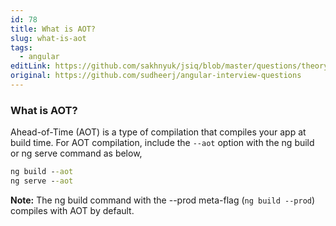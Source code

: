 ```yaml
---
id: 78
title: What is AOT?
slug: what-is-aot
tags:
  - angular
editLink: https://github.com/sakhnyuk/jsiq/blob/master/questions/theory/angular/78.md
original: https://github.com/sudheerj/angular-interview-questions
---
```


### What is AOT?

Ahead-of-Time (AOT) is a type of compilation that compiles your app at build time. For AOT compilation, include the `--aot` option with the ng build or ng serve command as below,

```cmd
ng build --aot
ng serve --aot
```

**Note:** The ng build command with the --prod meta-flag (`ng build --prod`) compiles with AOT by default.